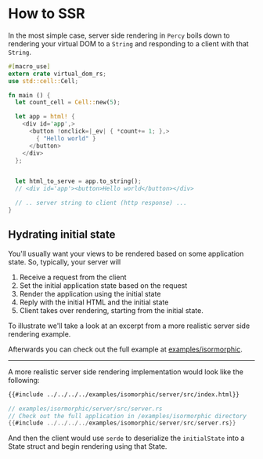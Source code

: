 # How to SSR

In the most simple case, server side rendering in `Percy` boils down to
rendering your virtual DOM to a `String` and responding to a client with
that `String`.

```rust
#[macro_use]
extern crate virtual_dom_rs;
use std::cell::Cell;

fn main () {
  let count_cell = Cell::new(5);

  let app = html! {
    <div id='app',>
      <button !onclick=|_ev| { *count+= 1; },>
        { "Hello world" }
      </button>
    </div>
  };


  let html_to_serve = app.to_string();
  // <div id='app'><button>Hello world</button></div>

  // .. server string to client (http response) ...
}
```

## Hydrating initial state

You'll usually want your views to be rendered based on some application state. So, typically, your server will

1. Receive a request from the client
2. Set the initial application state based on the request
3. Render the application using the initial state
4. Reply with the initial HTML and the initial state
5. Client takes over rendering, starting from the initial state.

To illustrate we'll take a look at an excerpt from a more realistic server side rendering example.

Afterwards you can check out the full example at [examples/isormorphic](https://github.com/chinedufn/percy/tree/master/examples/isomorphic).

---

A more realistic server side rendering implementation would look like the following:

```html
{{#include ../../../../examples/isomorphic/server/src/index.html}}
```

```rust
// examples/isormorphic/server/src/server.rs
// Check out the full application in /examples/isormorphic directory
{{#include ../../../../examples/isomorphic/server/src/server.rs}}
```

And then the client would use `serde` to deserialize the `initialState`
into a State struct and begin rendering using that State.
